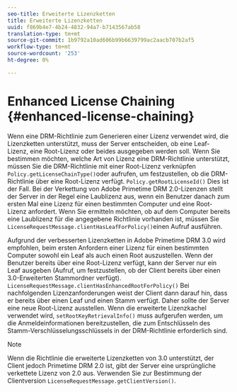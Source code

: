 ```yaml
---
seo-title: Erweiterte Lizenzketten
title: Erweiterte Lizenzketten
uuid: f869b4e7-4b24-4832-94a7-b7143567ab58
translation-type: tm+mt
source-git-commit: 1b9792a10ad606b99b6639799ac2aacb707b2af5
workflow-type: tm+mt
source-wordcount: '253'
ht-degree: 0%

---
```



# Enhanced License Chaining {#enhanced-license-chaining}

Wenn eine DRM-Richtlinie zum Generieren einer Lizenz verwendet wird, die Lizenzketten unterstützt, muss der Server entscheiden, ob eine Leaf-Lizenz, eine Root-Lizenz oder beides ausgegeben werden soll. Wenn Sie bestimmen möchten, welche Art von Lizenz eine DRM-Richtlinie unterstützt, müssen Sie die DRM-Richtlinie mit einer Root-Lizenz verknüpfen `Policy.getLicenseChainType()`oder aufrufen, um festzustellen, ob die DRM-Richtlinie über eine Root-Lizenz verfügt. `Policy.getRootLicenseId()` Dies ist der Fall. Bei der Verkettung von Adobe Primetime DRM 2.0-Lizenzen stellt der Server in der Regel eine Laublizenz aus, wenn ein Benutzer danach zum ersten Mal eine Lizenz für einen bestimmten Computer und eine Root-Lizenz anfordert. Wenn Sie ermitteln möchten, ob auf dem Computer bereits eine Laublizenz für die angegebene Richtlinie vorhanden ist, müssen Sie `LicenseRequestMessage.clientHasLeafForPolicy()`einen Aufruf ausführen.

Aufgrund der verbesserten Lizenzketten in Adobe Primetime DRM 3.0 wird empfohlen, beim ersten Anfordern einer Lizenz für einen bestimmten Computer sowohl ein Leaf als auch einen Root auszustellen. Wenn der Benutzer bereits über eine Root-Lizenz verfügt, kann der Server nur ein Leaf ausgeben (Aufruf, um festzustellen, ob der Client bereits über einen 3.0-Erweiterten Stammordner verfügt). `LicenseRequestMessage.clientHasEnhancedRootForPolicy()` Bei nachfolgenden Lizenzanforderungen weist der Client dann darauf hin, dass er bereits über einen Leaf und einen Stamm verfügt. Daher sollte der Server eine neue Root-Lizenz ausstellen. Wenn die erweiterte Lizenzkachel verwendet wird, `setRootKeyRetrievalInfo()` muss aufgerufen werden, um die Anmeldeinformationen bereitzustellen, die zum Entschlüsseln des Stamm-Verschlüsselungsschlüssels in der DRM-Richtlinie erforderlich sind.

>[!NOTE]
>
>Wenn die Richtlinie die erweiterte Lizenzketten von 3.0 unterstützt, der Client jedoch Primetime DRM 2.0 ist, gibt der Server eine ursprüngliche verkettete Lizenz von 2.0 aus. Verwenden Sie zur Bestimmung der Clientversion `LicenseRequestMessage.getClientVersion()`.

